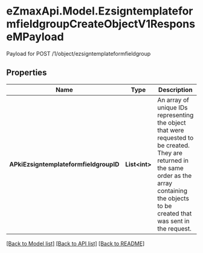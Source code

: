 # eZmaxApi.Model.EzsigntemplateformfieldgroupCreateObjectV1ResponseMPayload
Payload for POST /1/object/ezsigntemplateformfieldgroup

## Properties

Name | Type | Description | Notes
------------ | ------------- | ------------- | -------------
**APkiEzsigntemplateformfieldgroupID** | **List&lt;int&gt;** | An array of unique IDs representing the object that were requested to be created.  They are returned in the same order as the array containing the objects to be created that was sent in the request. | 

[[Back to Model list]](../README.md#documentation-for-models) [[Back to API list]](../README.md#documentation-for-api-endpoints) [[Back to README]](../README.md)

